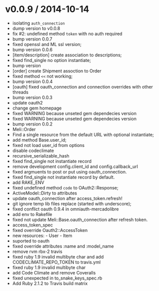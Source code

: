 
v0.0.9 / 2014-10-14 
==================

 * isolating `auth_connection`
 * dump version to v0.0.8
 * fix #2: undefined method `token` with no auth required
 * bump version 0.0.7
 * fixed openssl and ML ssl version;
 * bump version 0.0.6
 * [item/description] create association to descriptions;
 * fixed find_single no option instantiate;
 * bump version
 * [order] create Shipment assoction to Order
 * fixed method `<<` not working;
 * bump version 0.0.4
 * [oauth] fixed oauth_connection and connection overrides with other threads
 * bump version 0.0.3
 * update oauth2
 * change gem homepage
 * fixed WARNING because unseted gem dependecies version
 * fixed WARNING because unseted gem dependecies version
 * bump version 0.0.2
 * Meli::Order
 * Find a single resource from the default URL with optional instantiate;
 * add method Base.user_id;
 * fixed not load user_id from options
 * disable codeclimate
 * recursive_serializable_hash
 * fixed find_single not instantiate record
 * remove development config.client_id and config.callback_url
 * fixed argmuents to post or put using oauth_connection.
 * fixed find_single not instantiate record by default.
 * add RAKE_ENV
 * fixed undefined method `code` to OAuth2::Response;
 * ActiveModel::Dirty to attributes
 * update oauth_connection after access_token.refresh!
 * git ignore temp lib files replace (started with underscore);
 * fixed conflict oauth 0.9.4 in omniauth-mercadolibre
 * add env to Rakefile
 * fixed not update Meli::Base.oauth_connection after refresh token.
 * access_token_spec
 * fixed override Oauth2::AccessToken
 * new resources:  - User  - Item
 * suported to oauth
 * fixed override attributes :name and :model_name
 * remove rvm rbx-2 travis
 * fixed ruby 1.9 invalid multibyte char and add CODECLIMATE_REPO_TOKEN to travis.yml
 * fixed ruby 1.9 invalid multibyte char
 * add Code Climate and remove Coveralls
 * fixed unexpected  in to_snake_keys_spec.rb
 * Add Ruby 2.1.2 to Travis build matrix
